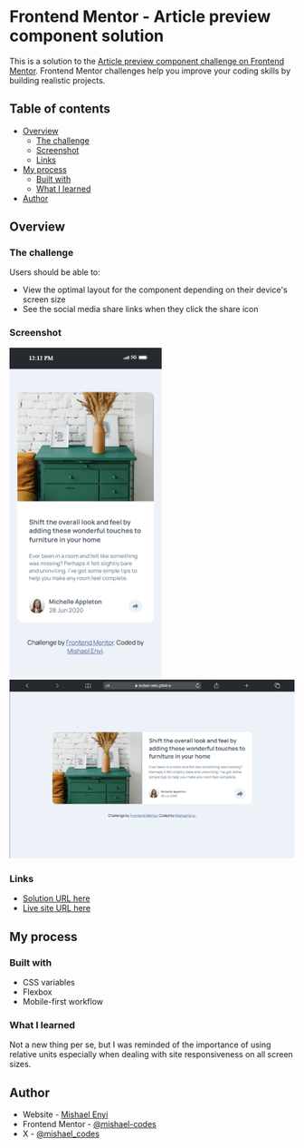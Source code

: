 # Frontend Mentor - Article preview component solution

This is a solution to the [Article preview component challenge on Frontend Mentor](https://www.frontendmentor.io/challenges/article-preview-component-dYBN_pYFT). Frontend Mentor challenges help you improve your coding skills by building realistic projects. 

## Table of contents

- [Overview](#overview)
  - [The challenge](#the-challenge)
  - [Screenshot](#screenshot)
  - [Links](#links)
- [My process](#my-process)
  - [Built with](#built-with)
  - [What I learned](#what-i-learned)
- [Author](#author)


## Overview

### The challenge

Users should be able to:

- View the optimal layout for the component depending on their device's screen size
- See the social media share links when they click the share icon

### Screenshot

![](/images/screenshots/mobile-view.png)
![](/images/screenshots/laptop-view.png)

### Links

- [Solution URL here](https://github.com/mishael-codes/Article-preview-component)
- [Live site URL here](https://mishael-codes.github.io/Article-preview-component/)

## My process

### Built with

- CSS variables
- Flexbox
- Mobile-first workflow

### What I learned

Not a new thing per se, but I was reminded of the importance of using relative units especially when dealing with site responsiveness on all screen sizes.

## Author

- Website - [Mishael Enyi](https://mishaelenyi.netlify.app)
- Frontend Mentor - [@mishael-codes](https://www.frontendmentor.io/profile/mishael-codes)
- X - [@mishael_codes](https://www.x.com/mishael_codes)